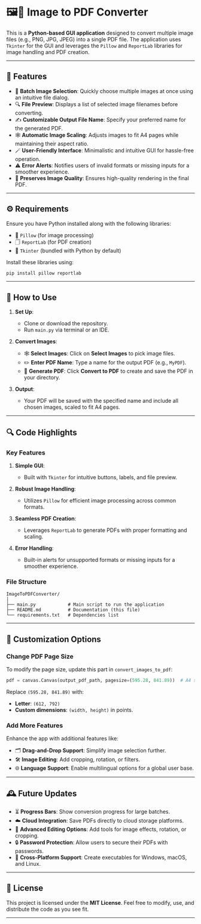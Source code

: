 # 🖼📁 Image to PDF Converter

This is a **Python-based GUI application** designed to convert multiple image files (e.g., PNG, JPG, JPEG) into a single PDF file. The application uses `Tkinter` for the GUI and leverages the `Pillow` and `ReportLab` libraries for image handling and PDF creation.

---

## 🌟 Features

- 📁 **Batch Image Selection**: Quickly choose multiple images at once using an intuitive file dialog.
- 🔍 **File Preview**: Displays a list of selected image filenames before converting.
- ✍️ **Customizable Output File Name**: Specify your preferred name for the generated PDF.
- 🕸️ **Automatic Image Scaling**: Adjusts images to fit A4 pages while maintaining their aspect ratio.
- 🪄 **User-Friendly Interface**: Minimalistic and intuitive GUI for hassle-free operation.
- ⚠️ **Error Alerts**: Notifies users of invalid formats or missing inputs for a smoother experience.
- 📃 **Preserves Image Quality**: Ensures high-quality rendering in the final PDF.

---

## ⚙️ Requirements

Ensure you have Python installed along with the following libraries:

- 🌱 `Pillow` (for image processing)
- 🗍 `ReportLab` (for PDF creation)
- 🔦 `Tkinter` (bundled with Python by default)

Install these libraries using:

```bash
pip install pillow reportlab
```

---

## 🚀 How to Use

1. **Set Up**:
   - Clone or download the repository.
   - Run `main.py` via terminal or an IDE.

2. **Convert Images**:
   - 🕸️ **Select Images**: Click on **Select Images** to pick image files.
   - ✏️ **Enter PDF Name**: Type a name for the output PDF (e.g., `MyPDF`).
   - 📜 **Generate PDF**: Click **Convert to PDF** to create and save the PDF in your directory.

3. **Output**:
   - Your PDF will be saved with the specified name and include all chosen images, scaled to fit A4 pages.

---

## 🔍 Code Highlights

### Key Features

1. **Simple GUI**:
   - Built with `Tkinter` for intuitive buttons, labels, and file preview.

2. **Robust Image Handling**:
   - Utilizes `Pillow` for efficient image processing across common formats.

3. **Seamless PDF Creation**:
   - Leverages `ReportLab` to generate PDFs with proper formatting and scaling.

4. **Error Handling**:
   - Built-in alerts for unsupported formats or missing inputs for a smoother experience.

### File Structure

```
ImageToPDFConverter/
│
├── main.py            # Main script to run the application
├── README.md          # Documentation (this file)
└── requirements.txt   # Dependencies list
```

---

## 🔧 Customization Options

### Change PDF Page Size
To modify the page size, update this part in `convert_images_to_pdf`:

```python
pdf = canvas.Canvas(output_pdf_path, pagesize=(595.28, 841.89))  # A4 size (default)
```

Replace `(595.28, 841.89)` with:
- **Letter**: `(612, 792)`
- **Custom dimensions**: `(width, height)` in points.

### Add More Features
Enhance the app with additional features like:
- 🗂 **Drag-and-Drop Support**: Simplify image selection further.
- 🛠️ **Image Editing**: Add cropping, rotation, or filters.
- 🌐 **Language Support**: Enable multilingual options for a global user base.

---

## 🕰️ Future Updates

- ⏳ **Progress Bars**: Show conversion progress for large batches.
- ☁️ **Cloud Integration**: Save PDFs directly to cloud storage platforms.
- 🎨 **Advanced Editing Options**: Add tools for image effects, rotation, or cropping.
- 🔒 **Password Protection**: Allow users to secure their PDFs with passwords.
- 🔄 **Cross-Platform Support**: Create executables for Windows, macOS, and Linux.

---

## 📜 License

This project is licensed under the **MIT License**. Feel free to modify, use, and distribute the code as you see fit.

---

